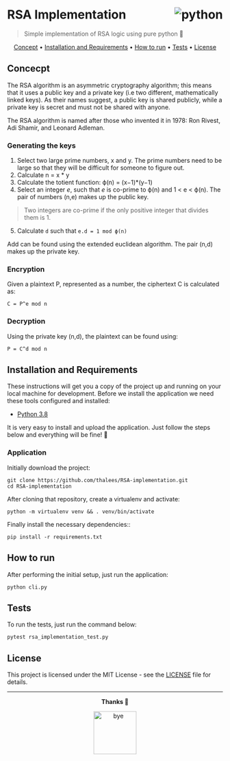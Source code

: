 # RSA Implementation <a align="right"><img align="right" src="https://img.shields.io/badge/python-3670A0?style=for-the-badge&logo=python&logoColor=ffdd54" alt="python"></a>


> Simple implementation of RSA logic using pure python 🔑

<p align="center">
  <a href="#concept">Concept</a> • 
  <a href="#installation-and-requirements">Installation and Requirements</a> • 
  <a href="#how-to-run">How to run</a> •  
  <a href="#tests">Tests</a> • 
  <a href="#license">License</a>
</p>

## Concecpt

The RSA algorithm is an asymmetric cryptography algorithm; this means that it uses a public key and a private key (i.e two different, mathematically linked keys). As their names suggest, a public key is shared publicly, while a private key is secret and must not be shared with anyone.

The RSA algorithm is named after those who invented it in 1978: Ron Rivest, Adi Shamir, and Leonard Adleman.

### Generating the keys

1. Select two large prime numbers, x and y. The prime numbers need to be large so that they will be difficult for someone to figure out.
2. Calculate n = x * y
3. Calculate the totient function: ϕ(n) = (x−1)*(y−1)
4. Select an integer *e*, such that *e* is co-prime to ϕ(n) and 1 < e < ϕ(n). The pair of numbers (n,e) makes up the public key.
> Two integers are co-prime if the only positive integer that divides them is 1.

5. Calculate `d` such that `e.d = 1 mod ϕ(n)`

Add can be found using the extended euclidean algorithm. The pair (n,d) makes up the private key.

### Encryption
Given a plaintext P, represented as a number, the ciphertext C is calculated as:

`C = P^e mod n`

### Decryption
Using the private key (n,d), the plaintext can be found using:

`P = C^d mod n`

## Installation and Requirements

These instructions will get you a copy of the project up and running on your local machine for development. Before we install the application we need these tools configured and installed:

- [Python 3.8](https://www.python.org/downloads/)

It is very easy to install and upload the application. Just follow the steps below and everything will be fine! 🎉

### Application

Initially download the project:
```
git clone https://github.com/thalees/RSA-implementation.git
cd RSA-implementation
```

After cloning that repository, create a virtualenv and activate:
```
python -m virtualenv venv && . venv/bin/activate
```

Finally install the necessary dependencies::
```
pip install -r requirements.txt
```

## How to run

After performing the initial setup, just run the application:
```
python cli.py
```

## Tests

To run the tests, just run the command below:
```
pytest rsa_implementation_test.py
```

## License

This project is licensed under the MIT License - see the [LICENSE](LICENSE) file for details.

---
<p align="center"><b>Thanks 🎉</b></p>
<p align="center">
  <img width="100" height="100" alt="bye" src="https://media.giphy.com/media/JO3FKwP5Fwx44uMfDI/giphy.gif">
</p>
